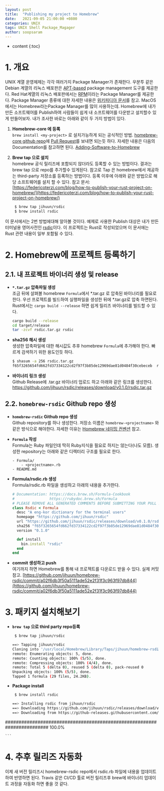 ```yaml
---
layout: post
title:  "Publishing my project to Homebrew"
date:   2021-09-05 21:00:00 +0800
categories: UNIX
tags: UNIX Shell Package_Magager
author: soopsaram
---
```


* content
{:toc}

# 1. 개요
UNIX 계열 운영체제는 각각 여러가지 Package Manager가 존재한다. 우분투 같은 Debian 계열의 리눅스 배포판은 [APT-based](https://www.debian.org/doc/manuals/debian-reference/ch02.en.html) package management 도구를 제공한다. Red Hat계열의 리눅스 배포판에서는 [RPM](https://rpm.org/)이라는 Package Manager를 제공한다. Package Manager 종류에 대한 자세한 내용은 [위키피디아 문서](https://en.wikipedia.org/wiki/List_of_software_package_management_systems)를 참고. MacOS 에서는 Homebrew라는Package Manager를 많이 사용하는데. Homebrew에 내가만든 소프트웨어를 Publish하여 사람들이 쉽게 내 소프트웨어를 다운받고 설치할수 있게 만들어보자. 내가 조사한 바로는 아래와 같이 두 가지 방법이 있다.   

1. **Homebrew-core 에 등록**  
`brew install <my-project>` 로 설치가능하게 되는 공식적인 방법. [homebrew-core github repo](https://github.com/Homebrew/homebrew-core)에 [Pull Request](https://github.com/Homebrew/homebrew-core/pulls)를 보내면 되는듯 하다. 자세한 내용은 다음의 Documentation를 참고하면 된다. [Adding-Software-to-Homebrew](https://docs.brew.sh/Adding-Software-to-Homebrew)

2. **Brew tap 으로 설치**  
homebrew 공식 릴리즈에 포함되지 않더라도 등록할 수 있는 방법이다. 결과는 brew tap 으로 repo를 추가할수 있게된다. 참고로 Tap 은 homebrew에서 제공하는 third-party 저장소를 등록하는 방법이다. 등록 이후에 아래와 같은 방법으로 해당 소프트웨어를 설치 할 수 있다. 참고 문서: [https://federicoterzi.com/blog/how-to-publish-your-rust-project-on-homebrew/](https://federicoterzi.com/blog/how-to-publish-your-rust-project-on-homebrew/)
    ```sh
     $ brew tap jihuun/rsdic
     $ brew install rsdic
    ```

이 문서에서는 2번 방법에대해 알아볼 것이다. 예제로 사용한 Publish 대상은 내가 만든 터미널용 영어사전인 [rsdic](https://github.com/jihuun/rsdic)이다. 이 프로젝트는 Rust로 작성되었으며 이 문서에는 Rust 관련 내용이 일부 포함될 수 있다.  

# 2. Homebrew에 프로젝트 등록하기

## 2.1.  내 프로젝트 바이너리 생성 및 release

- **`*.tar.gz` 압축파일 생성**  
조금 뒤에 살펴볼 homebrew `Formula`에서 *.tar.gz 로 압축된 바이너리를 필요로한다. 우선 프로젝트를 빌드하여 실행파일을 생성한 뒤에 *.tar.gz로 압축 하면된다. Rust에서는 `cargo build --release` 하면 쉽게 릴리즈 바이너리를 빌드할 수 있다.  

	```sh
	cargo build --release
	cd target/release
	tar -zcvf rsdic.tar.gz rsdic
	```

- **sha256 해시 생성**   
생성한 압축파일에 대한 해시값도 추후 homebrew `Formula`에 추가해야 한다. 빠르게 검색하기 위한 용도인듯 하다.  

	```sh
	$ shasum -a 256 rsdic.tar.gz
	f65f3265654fd662fd37334122cd2f97f3b85de12969dae81d0484f30cebeceb  rsdic.tar.gz
	```

- **바이너리 링크 생성**  
Github Release에 <my-project>.tar.gz  바이너리 업로드 하고 아래와 같은 링크를 생성한다.
https://github.com/jihuun/rsdic/releases/download/v0.1.0/rsdic.tar.gz


## 2.2. `homebrew-rsdic` Github repo 생성


- **`homebrew-rsdic` Github repo 생성**   
Github repository를 하나 생성한다. 저장소 이름은 `homebrew-<projectname>` 와 같은 방식으로 해야한다. 자세한 이유는 [Homebrew 네이밍 컨벤션](https://docs.brew.sh/Taps#repository-naming-conventions-and-assumptions) 참고.  

- **`Formula` 작성**   
Formula는 Ruby 파일인데 딱히 Ruby지식을 필요로 하지는 않는다(나도 모름). 생성한 repository는 아래와 같은 디렉터리 구조를 필요로 한다.  

	```
	- Formula/
		- <projectname>.rb
	- README.md
	```

- **Formula/rsdic.rb 생성**  
Formula/rsdic.rb 파일을 생성하고 아래의 내용을 추가한다.  

	```rb
	# Documentation: https://docs.brew.sh/Formula-Cookbook
	#                https://rubydoc.brew.sh/Formula
	# PLEASE REMOVE ALL GENERATED COMMENTS BEFORE SUBMITTING YOUR PULL REQUEST!
	class Rsdic < Formula
	  desc "A eng-kor dictionary for the terminal users"
	  homepage "https://github.com/jihuun/rsdic"
	  url "https://github.com/jihuun/rsdic/releases/download/v0.1.0/rsdic.tar.gz"
	  sha256 "f65f3265654fd662fd37334122cd2f97f3b85de12969dae81d0484f30cebeceb"
	  version "0.1.0"

	  def install
	    bin.install "rsdic"
	  end
	end
	```

- **commit  생성하고 push**  
여기까지 하면 Homebrew를 통해 내 프로젝트를 다운로드 받을 수 있다. 실제 커밋 참고. [https://github.com/jihuun/homebrew-rsdic/commit/a02f6db3f50a5111ade52e2f31f3c963f97db844](https://github.com/jihuun/homebrew-rsdic/commit/a02f6db3f50a5111ade52e2f31f3c963f97db844)

# 3. 패키지 설치해보기

- **`brew tap` 으로 third party repo등록**

	```sh
	 $ brew tap jihuun/rsdic

	==> Tapping jihuun/rsdic
	Cloning into '/usr/local/Homebrew/Library/Taps/jihuun/homebrew-rsdic'...
	remote: Enumerating objects: 5, done.
	remote: Counting objects: 100% (5/5), done.
	remote: Compressing objects: 100% (4/4), done.
	remote: Total 5 (delta 0), reused 5 (delta 0), pack-reused 0
	Unpacking objects: 100% (5/5), done.
	Tapped 1 formula (29 files, 24.2KB).
	```

- **Package install**

	```sh
	 $ brew install rsdic

	==> Installing rsdic from jihuun/rsdic
	==> Downloading https://github.com/jihuun/rsdic/releases/download/v0.1.0/rsdic.tar.gz
	==> Downloading from https://github-releases.githubusercontent.com/364442112/3c316f00-adc4-11eb-88cd-b249eab44c28?X-Amz-Algorithm=AWS4-HMAC-SHA256&X-Amz-Crede
######################################################################## 100.0%

	```


# 4. 추후 릴리즈 자동화
이제 새 버전 릴리즈시 homebrew-rsdic repo에서 rsdic.rb 파일에 내용을 업데이트 하여 반영하면 된다. Travis 같은 CI/CD 툴로 버전 릴리즈후 brew에 바이너리 업데이트 과정을 자동화 하면 좋을 것 같다.  


